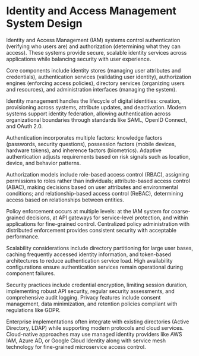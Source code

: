 # Identity and Access Management System Design

Identity and Access Management (IAM) systems control authentication (verifying who users are) and authorization (determining what they can access). These systems provide secure, scalable identity services across applications while balancing security with user experience.

Core components include identity stores (managing user attributes and credentials), authentication services (validating user identity), authorization engines (enforcing access policies), directory services (organizing users and resources), and administration interfaces (managing the system).

Identity management handles the lifecycle of digital identities: creation, provisioning across systems, attribute updates, and deactivation. Modern systems support identity federation, allowing authentication across organizational boundaries through standards like SAML, OpenID Connect, and OAuth 2.0.

Authentication incorporates multiple factors: knowledge factors (passwords, security questions), possession factors (mobile devices, hardware tokens), and inherence factors (biometrics). Adaptive authentication adjusts requirements based on risk signals such as location, device, and behavior patterns.

Authorization models include role-based access control (RBAC), assigning permissions to roles rather than individuals; attribute-based access control (ABAC), making decisions based on user attributes and environmental conditions; and relationship-based access control (ReBAC), determining access based on relationships between entities.

Policy enforcement occurs at multiple levels: at the IAM system for coarse-grained decisions, at API gateways for service-level protection, and within applications for fine-grained control. Centralized policy administration with distributed enforcement provides consistent security with acceptable performance.

Scalability considerations include directory partitioning for large user bases, caching frequently accessed identity information, and token-based architectures to reduce authentication service load. High availability configurations ensure authentication services remain operational during component failures.

Security practices include credential encryption, limiting session duration, implementing robust API security, regular security assessments, and comprehensive audit logging. Privacy features include consent management, data minimization, and retention policies compliant with regulations like GDPR.

Enterprise implementations often integrate with existing directories (Active Directory, LDAP) while supporting modern protocols and cloud services. Cloud-native approaches may use managed identity providers like AWS IAM, Azure AD, or Google Cloud Identity along with service mesh technology for fine-grained microservice access control.